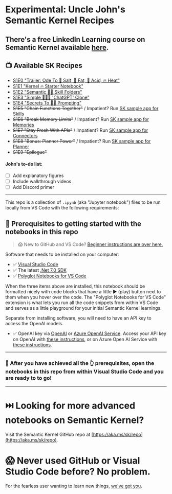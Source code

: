 # Experimental: Uncle John's Semantic Kernel Recipes

There's a free LinkedIn Learning course on Semantic Kernel available [here](https://aka.ms/sk/li/introducing-semantic-kernel).
---

## 📺 Available SK Recipes

* [S1E0 "Trailer: Ode To 🧂 Salt, 🥑 Fat, 🍋 Acid, 🔥 Heat"](https://github.com/johnmaeda/SK-Recipes/tree/main/s1e0-trailer)
* [S1E1 "Kernel 🔥 Starter Notebook"](https://github.com/johnmaeda/SK-Recipes/tree/main/s1e1-kernel
)
* [S1E2 "Semantic 🧂🔥 Skill Folders"](https://github.com/johnmaeda/SK-Recipes/tree/main/s1e2-skills)
* [S1E3 "Simple 🧂🥑🔥 'ChatGPT' Clone"](https://github.com/johnmaeda/SK-Recipes/tree/main/s1e3-chat)
* [S1E4 "Secrets To 🧂🔥 Prompting"](https://github.com/johnmaeda/SK-Recipes/tree/main/s1e4-secrets)
* ~~S1E5 "Chain Functions Together"~~ / Impatient? Run [SK sample app for Skills](https://github.com/microsoft/semantic-kernel/tree/main/samples/apps/chat-summary-webapp-react)
* ~~S1E6 "Break Memory Limits"~~ / Impatient? Run [SK sample app for Memories](https://github.com/microsoft/semantic-kernel/tree/main/samples/apps/github-qna-webapp-react)
* ~~S1E7 "Stay Fresh With APIs"~~ / Impatient? Run [SK sample app for Connectors](https://github.com/microsoft/semantic-kernel/tree/main/samples/apps/auth-api-webapp-react)
* ~~S1E8 "Bonus: Planner Power"~~ / Impatient? Run [SK sample app for Planner](https://github.com/microsoft/semantic-kernel/tree/main/samples/apps/book-creator-webapp-react)
* ~~S1E9 "Epilogue"~~

#### John's to-do list:

- [ ] Add explanatory figures
- [ ] Include walkthrough videos
- [ ] Add Discord primer

---

This repo is a collection of `.ipynb` (aka "Jupyter notebook") files to be run locally from VS Code with the following requirements:

## 🏁 Prerequisites to getting started with the notebooks in this repo

> 😱 New to GitHub and VS Code? [Beginner instructions are over here.](THE-BASICS.md)

Software that needs to be installed on your computer:

* ✅ [Visual Studio Code](https://code.visualstudio.com/Download)
* ✅ The latest [.Net 7.0 SDK](https://dotnet.microsoft.com/en-us/download) 
* ✅ [Polyglot Notebooks for VS Code](https://marketplace.visualstudio.com/items?itemName=ms-dotnettools.dotnet-interactive-vscode)

When the three items above are installed, this notebook should be formatted nicely with code blocks that have a little ▶️ (play) button next to them when you hover over the code. The "Polyglot Notebooks for VS Code" extension is what lets you run all the code snippets from within VS Code and serves as a little playground for your initial Semantic Kernel learnings.

Separate from installing software, you will need to have an API key to access the OpenAI models. 

* ✅ OpenAI key via [OpenAI](https://openai.com/product) or [Azure OpenAI Service](https://learn.microsoft.com/en-us/azure/cognitive-services/openai/quickstart). Access your API key on OpenAI with [these instructions](https://help.openai.com/en/articles/4936850-where-do-i-find-my-secret-api-key), or on Azure Open AI Service with [these instructions](https://learn.microsoft.com/en-us/azure/cognitive-services/openai/reference).

---

### 📘 After you have achieved all the 👆 prerequisites, open the notebooks in this repo from within Visual Studio Code and you are ready to to go!

---

# ⏭️ Looking for more advanced notebooks on Semantic Kernel?

Visit the Semantic Kernel GitHub repo at [https://aka.ms/sk/repo](https://aka.ms/sk/repo).

# 😱 Never used GitHub or Visual Studio Code before? No problem. 

For the fearless user wanting to learn new things, [we've got you](THE-BASICS.md).